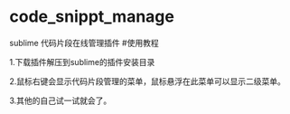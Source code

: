 # code_snippt_manage
sublime 代码片段在线管理插件
#使用教程

1.下载插件解压到sublime的插件安装目录

2.鼠标右键会显示代码片段管理的菜单，鼠标悬浮在此菜单可以显示二级菜单。

3.其他的自己试一试就会了。

